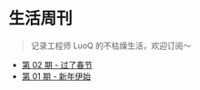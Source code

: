 # 生活周刊

> 记录工程师 LuoQ 的不枯燥生活，欢迎订阅～

* [第 02 期 - 过了春节](https://thatdog.cn/posts/02-过了春节)
* [第 01 期 - 新年伊始](https://thatdog.cn/posts/01-新年伊始)
